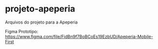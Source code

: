 # projeto-apeperia

Arquivos do projeto para a Apeperia

Figma Prototipo: <https://www.figma.com/file/FidBn9f7BoBCoEs19EzbUD/Apeperia-Mobile-First>
